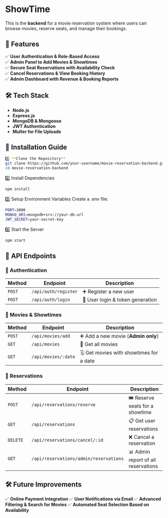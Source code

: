 # ShowTime

This is the **backend** for a movie reservation system where users can browse movies, reserve seats, and manage their bookings.

## 🚀 Features
✅ **User Authentication & Role-Based Access**  
✅ **Admin Panel to Add Movies & Showtimes**  
✅ **Secure Seat Reservations with Availability Check**  
✅ **Cancel Reservations & View Booking History**  
✅ **Admin Dashboard with Revenue & Booking Reports**  

## 🛠️ Tech Stack
- **Node.js**
- **Express.js**
- **MongoDB & Mongoose**
- **JWT Authentication**
- **Multer for File Uploads**

## 📌 Installation Guide
```bash
1️⃣ **Clone the Repository**
git clone https://github.com/your-username/movie-reservation-backend.git
cd movie-reservation-backend
```
2️⃣ Install Dependencies
```bash
npm install
```
3️⃣ Setup Environment Variables Create a .env file:
```bash
PORT=3000
MONGO_URI=mongodb+srv://your-db-url
JWT_SECRET=your-secret-key
```
4️⃣ Start the Server
```bash
npm start
```
## 🎯 API Endpoints
### 🔹 Authentication
| **Method** | **Endpoint**          | **Description**               |
|------------|-----------------------|-------------------------------|
| `POST`     | `/api/auth/register`  | ➕ Register a new user         |
| `POST`     | `/api/auth/login`     | 🔑 User login & token generation |

### 🔹 Movies & Showtimes
| **Method** | **Endpoint**          | **Description**                       |
|------------|-----------------------|---------------------------------------|
| `POST`     | `/api/movies/add`     | ➕ Add a new movie (**Admin only**)   |
| `GET`      | `/api/movies`         | 🎥 Get all movies                    |
| `GET`      | `/api/movies/:date`   | 🗓️ Get movies with showtimes for a date |

### 🔹 Reservations
| **Method** | **Endpoint**                             | **Description**                              |
|------------|------------------------------------------|----------------------------------------------|
| `POST`     | `/api/reservations/reserve`              | 🎟️ Reserve seats for a showtime              |
| `GET`      | `/api/reservations`                      | 📋 Get user reservations                     |
| `DELETE`   | `/api/reservations/cancel/:id`           | ❌ Cancel a reservation                      |
| `GET`      | `/api/reservations/admin/reservations`   | 📊 Admin report of all reservations          |

## 🛠️ Future Improvements
✅ **Online Payment Integration**
✅ **User Notifications via Email**
✅ **Advanced Filtering & Search for Movies**
✅ **Automated Seat Selection Based on Availability**

